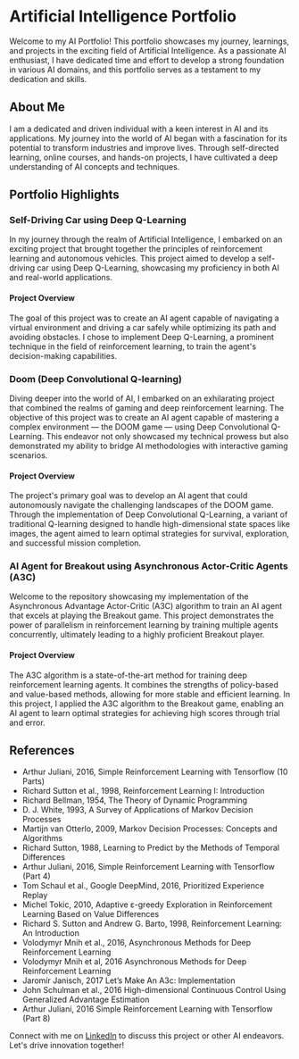# Artificial Intelligence Portfolio
Welcome to my AI Portfolio! This portfolio showcases my journey, learnings, and projects in the exciting field of Artificial Intelligence. As a passionate AI enthusiast, I have dedicated time and effort to develop a strong foundation in various AI domains, and this portfolio serves as a testament to my dedication and skills.

## About Me
I am a dedicated and driven individual with a keen interest in AI and its applications. My journey into the world of AI began with a fascination for its potential to transform industries and improve lives. Through self-directed learning, online courses, and hands-on projects, I have cultivated a deep understanding of AI concepts and techniques.

## Portfolio Highlights
### Self-Driving Car using Deep Q-Learning
In my journey through the realm of Artificial Intelligence, I embarked on an exciting project that brought together the principles of reinforcement learning and autonomous vehicles. This project aimed to develop a self-driving car using Deep Q-Learning, showcasing my proficiency in both AI and real-world applications.

#### Project Overview
The goal of this project was to create an AI agent capable of navigating a virtual environment and driving a car safely while optimizing its path and avoiding obstacles. I chose to implement Deep Q-Learning, a prominent technique in the field of reinforcement learning, to train the agent's decision-making capabilities.

### Doom (Deep Convolutional Q-learning)
Diving deeper into the world of AI, I embarked on an exhilarating project that combined the realms of gaming and deep reinforcement learning. The objective of this project was to create an AI agent capable of mastering a complex environment — the DOOM game — using Deep Convolutional Q-Learning. This endeavor not only showcased my technical prowess but also demonstrated my ability to bridge AI methodologies with interactive gaming scenarios.

#### Project Overview
The project's primary goal was to develop an AI agent that could autonomously navigate the challenging landscapes of the DOOM game. Through the implementation of Deep Convolutional Q-Learning, a variant of traditional Q-learning designed to handle high-dimensional state spaces like images, the agent aimed to learn optimal strategies for survival, exploration, and successful mission completion.

### AI Agent for Breakout using Asynchronous Actor-Critic Agents (A3C)
Welcome to the repository showcasing my implementation of the Asynchronous Advantage Actor-Critic (A3C) algorithm to train an AI agent that excels at playing the Breakout game. This project demonstrates the power of parallelism in reinforcement learning by training multiple agents concurrently, ultimately leading to a highly proficient Breakout player.

#### Project Overview
The A3C algorithm is a state-of-the-art method for training deep reinforcement learning agents. It combines the strengths of policy-based and value-based methods, allowing for more stable and efficient learning. In this project, I applied the A3C algorithm to the Breakout game, enabling an AI agent to learn optimal strategies for achieving high scores through trial and error.

## References
* Arthur Juliani, 2016, Simple Reinforcement Learning with Tensorflow (10 Parts)
* Richard Sutton et al., 1998, Reinforcement Learning I: Introduction
* Richard Bellman, 1954, The Theory of Dynamic Programming
* D. J. White, 1993, A Survey of Applications of Markov Decision Processes
* Martijn van Otterlo, 2009, Markov Decision Processes: Concepts and Algorithms
* Richard Sutton, 1988, Learning to Predict by the Methods of Temporal Differences
* Arthur Juliani, 2016, Simple Reinforcement Learning with Tensorflow (Part 4)
* Tom Schaul et al., Google DeepMind, 2016, Prioritized Experience Replay
* Michel Tokic, 2010, Adaptive ε-greedy Exploration in Reinforcement Learning Based on Value Differences
* Richard S. Sutton and Andrew G. Barto, 1998, Reinforcement Learning: An Introduction
* Volodymyr Mnih et al., 2016, Asynchronous Methods for Deep Reinforcement Learning
* Volodymyr Mnih et al, 2016  Asynchronous Methods for Deep Reinforcement Learning
* Jaromír Janisch, 2017 Let’s Make An A3c: Implementation
* John Schulman et al., 2016 High-dimensional Continuous Control Using Generalized Advantage Estimation
* Arthur Juliani, 2016 Simple Reinforcement Learning with Tensorflow (Part 8)

Connect with me on <a href="https://www.linkedin.com/in/jabbala">LinkedIn</a> to discuss this project or other AI endeavors. Let's drive innovation together!
